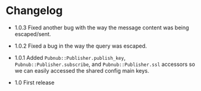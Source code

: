 # Changelog

* 1.0.3 Fixed another bug with the way the message content was being
escaped/sent.

* 1.0.2 Fixed a bug in the way the query was escaped.

* 1.0.1 Added `Pubnub::Publisher.publish_key`,
`Pubnub::Publisher.subscribe`, and `Pubnub::Publisher.ssl` accessors so
we can easily accessed the shared config main keys.

* 1.0 First release
